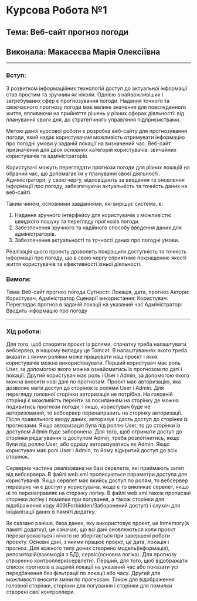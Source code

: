 # Курсова Робота №1
## Тема: Веб-сайт прогноз погоди
## Виконала: Макасєєва Марія Олексіївна
---
### **Вступ:** 
З розвитком інформаційних технологій доступ до актуальної інформації став простим та зручним як ніколи. Однією з найважливіших і затребуваних сфер є прогнозування погоди. Надання точного та своєчасного прогнозу погоди має велике значення для повсякденного життя, впливаючи на прийняття рішень у різних сферах діяльності: від планування свого дня, до стратегічного управління підприємствами.

Метою даної курсової роботи є розробка веб-сайту для прогнозування погоди, який надає користувачам можливість отримувати інформацію про погодні умови у заданій локації на визначений час. Веб-сайт призначений для двох основних категорій користувачів: звичайних користувачів та адміністраторів. 

Користувачі можуть переглядати прогнози погоди для різних локацій на обраний час, що допомагає їм у плануванні своєї діяльності. Адміністратори, у свою чергу, відповідають за введення та оновлення інформації про погоду, забезпечуючи актуальність та точність даних на веб-сайті.

Таким чином, основними завданнями, які вирішує система, є:
1. Надання зручного інтерфейсу для користувачів з можливістю швидкого пошуку та перегляду прогнозів погоди.
2. Забезпечення зручного та надійного способу введення даних для адміністраторів.
3. Забезпечення актуальності та точності даних про погодні умови.

Реалізація цього проекту дозволить покращити доступність та точність інформації про погоду, що в свою чергу сприятиме покращенню якості життя користувачів та ефективності їхньої діяльності.

### **Вимоги:** 
Тема: Веб-сайт прогноз погоди
Сутності: Локація, дата, прогноз
Актори: Користувач, Адміністратор 
Сценарії використання: 
Користувач: Переглядає прогноз в заданій локації на указаний час
Адміністратор: Вводить інформацію про погоду

---
### **Хід роботи:** 
Для того, щоб створити проєкт із ролями, спочатку треба налаштувати вебсервер, в нашому випадку це Tomcat.
В налаштуваннях якого треба вказати з якими ролями може працювати наш проєкт і яких користувачів можна використовувати.
Перший користувач має роль User, за допомогою якого можна ознайомитись із прогнозом по даті і локації.
Другий користувач має роль і User і Admin, за допомогою якого можна вносити нові дані по прогнозам.
Проєкт має авторизацію, яка дозволяє мати доступ до сторінок із ролями User і Admin. Для перегляду головної сторінки авторизація не потрібна. На головній сторінці є можливість перейти за посиланням на сторінку де можна подивитись прогнози погоди, і якщо, користувач буде не авторизований, то вебсервер перенаправить на сторінку авторизації. Після правильного вводу даних, авторизує і дасть доступ до сторінки із прогнозами. Якщо авторизація була під роллю User, то до сторінки із доступом Admin буде заборонена. Для того, щоб отримати доступ до сторінки редагування із доступом Admin, треба розлогінитись, якщо були під роллю User, або одразу авторизуватись як Admin. Якщо користувач має ролі User і Admin, то йому відкритий доступ до всіх сторінок.

Серверна частина реалізована на базі сервлетів, які приймають запит від вебсервера. В файлі web.xml прописуються параметри доступа для користувачів. Якщо сервлет має якийсь доступ по ролям, то вебсервер перевіряє чи є доступ у користувача, якщо є то викликає сервлет, якщо ні то перенаправляє на сторінку логіну. В файлі web.xml також прописані сторінки логіну і помилки при логування, а також сторінки для відображення коду 403(Forbidden/Заборонений доступ) і слухач для ініціалізації даних в памяті додатку.

Як сказано раніше, база даних, яку використовує проєкт, це Inmemory(в памяті додатку), це означає, що всі дані оновлюються коли проєкт перезапускається і нічого не зберігається при завершені роботи проєкту. Основні дані, з якими працює проєкт, це дата, локація і прогноз. Для кожного типу доних створено модель(інформація), репозиторій(взаємодія з БД), сервіс(основна логіка). Для прогнозу створенно контроллери(сервлети). Перший, для того, щоб відображати список прогнозів в заданій локації на указаний час або показати усі передбачення без фільтрації по локації або часу. Другий для можливості вносити зміни по прогнозам. Також для відображення головної сторінки, сторінки для логування і сторінки для помилки створені свої контроллери.
